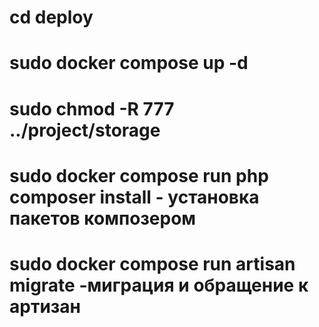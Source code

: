 # cd deploy 
# sudo docker compose up -d
# sudo chmod -R 777 ../project/storage
# sudo docker compose run php composer install - установка пакетов композером 
# sudo docker compose run artisan migrate -миграция и обращение к артизан